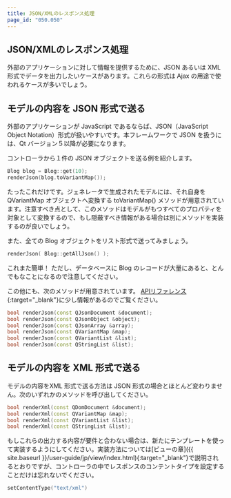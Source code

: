 ```yaml
---
title: JSON/XMLのレスポンス処理
page_id: "050.050"
---
```


## JSON/XMLのレスポンス処理

外部のアプリケーションに対して情報を提供するために、JSON あるいは XML 形式でデータを出力したいケースがあります。これらの形式は Ajax の用途で使われるケースが多いでしょう。

## モデルの内容を JSON 形式で送る

外部のアプリケーションが JavaScript であるならば、JSON（JavaScript Object Notation）形式が扱いやすいです。本フレームワークで JSON を扱うには、Qt バージョン５以降が必要になります。
  
コントローラから１件の JSON オブジェクトを送る例を紹介します。

```c++
Blog blog = Blog::get(10);
renderJson(blog.toVariantMap());
```

たったこれだけです。ジェネレータで生成されたモデルには、それ自身を QVariantMap オブジェクトへ変換する toVariantMap() メソッドが用意されています。注意すべき点として、このメソッドはモデルがもつすべてのプロパティを対象として変換するので、もし隠蔽すべき情報がある場合は別にメソッドを実装するのが良いでしょう。

また、全ての Blog オブジェクトをリスト形式で送ってみましょう。

```c++
renderJson( Blog::getAllJson() );
```
 
これまた簡単！ ただし、データベースに Blog のレコードが大量にあると、とんでもなことになるので注意してください。

この他にも、次のメソッドが用意されています。 [APIリファレンス](http://treefrogframework.org/tf_doxygen/classTActionController.html){:target="_blank"}に少し情報があるのでご覧ください。

```c++
bool renderJson(const QJsonDocument &document);
bool renderJson(const QJsonObject &object);
bool renderJson(const QJsonArray &array);
bool renderJson(const QVariantMap &map);
bool renderJson(const QVariantList &list);
bool renderJson(const QStringList &list);
``` 

## モデルの内容を XML 形式で送る

モデルの内容をXML 形式で送る方法は JSON 形式の場合とほとんど変わりません。次のいずれかのメソッドを呼び出してください。

```c++
bool renderXml(const QDomDocument &document);
bool renderXml(const QVariantMap &map);
bool renderXml(const QVariantList &list);
bool renderXml(const QStringList &list);
```    
  
もしこれらの出力する内容が要件と合わない場合は、新たにテンプレートを使って実装するようにしてください。実装方法については[ビューの章]({{ site.baseurl }}/user-guide/jp/view/index.html){:target="_blank"}で説明されるとおりですが、コントローラの中でレスポンスのコンテントタイプを設定することだけは忘れないでください。

```c++
setContentType("text/xml")
```